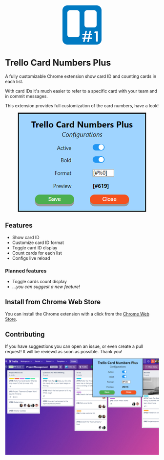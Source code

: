 <p align="center">
  <img src="./public/icons/icon_128.png" />
</p>

# Trello Card Numbers Plus

A fully customizable Chrome extension show card ID and counting cards in each list.

With card IDs it's much easier to refer to a specific card with your team and in commit messages.

This extension provides full customization of the card numbers, have a look!

<p align="center">
  <img src="./images/settings.png" />
</p>

## Features

- Show card ID
- Customize card ID format
- Toggle card ID display
- Count cards for each list
- Configs live reload

### Planned features

- Toggle cards count display
- _...you can suggest a new feature!_

## Install from Chrome Web Store

You can install the Chrome extension with a click from the [Chrome Web Store](https://chrome.google.com/webstore/detail/trello-card-numbers-plus/ncibjlmfhjcjnphnpphgphbflpdpliei).

## Contributing

If you have suggestions you can open an issue, or even create a pull request! It will be reviewd as soon as possible. Thank you!

<p align="center">
  <img src="./images/widescreen.png" />
</p>